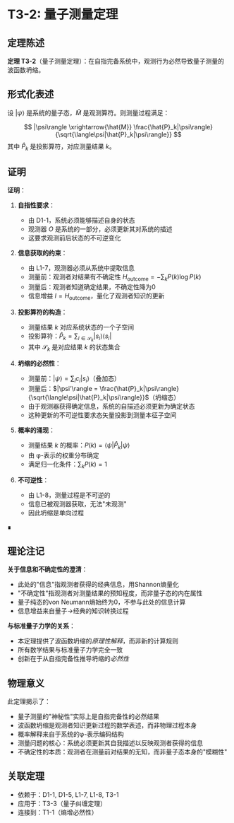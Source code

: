 # T3-2: 量子测量定理

## 定理陈述

**定理 T3-2**（量子测量定理）：在自指完备系统中，观测行为必然导致量子测量的波函数坍缩。

## 形式化表述

设 $|\psi\rangle$ 是系统的量子态，$\hat{M}$ 是观测算符。则测量过程满足：

$$
|\psi\rangle \xrightarrow{\hat{M}} \frac{\hat{P}_k|\psi\rangle}{\sqrt{\langle\psi|\hat{P}_k|\psi\rangle}}
$$
其中 $\hat{P}_k$ 是投影算符，对应测量结果 $k$。

## 证明

**证明**：

1. **自指性要求**：
   - 由 D1-1，系统必须能够描述自身的状态
   - 观测器 $O$ 是系统的一部分，必须更新其对系统的描述
   - 这要求观测前后状态的不可逆变化

2. **信息获取的约束**：
   - 由 L1-7，观测器必须从系统中提取信息
   - 测量前：观测者对结果有不确定性 $H_{\text{outcome}} = -\sum_k P(k) \log P(k)$
   - 测量后：观测者知道确定结果，不确定性降为0
   - 信息增益 $I = H_{\text{outcome}}$，量化了观测者知识的更新

3. **投影算符的构造**：
   - 测量结果 $k$ 对应系统状态的一个子空间
   - 投影算符：$\hat{P}_k = \sum_{i \in \mathcal{S}_k} |s_i\rangle\langle s_i|$
   - 其中 $\mathcal{S}_k$ 是对应结果 $k$ 的状态集合

4. **坍缩的必然性**：
   - 测量前：$|\psi\rangle = \sum_i c_i |s_i\rangle$（叠加态）
   - 测量后：$|\psi'\rangle = \frac{\hat{P}_k|\psi\rangle}{\sqrt{\langle\psi|\hat{P}_k|\psi\rangle}}$（坍缩态）
   - 由于观测器获得确定信息，系统的自描述必须更新为确定状态
   - 这种更新的不可逆性要求态矢量投影到测量本征子空间

5. **概率的涌现**：
   - 测量结果 $k$ 的概率：$P(k) = \langle\psi|\hat{P}_k|\psi\rangle$
   - 由 φ-表示的权重分布确定
   - 满足归一化条件：$\sum_k P(k) = 1$

6. **不可逆性**：
   - 由 L1-8，测量过程是不可逆的
   - 信息已被观测器获取，无法"未观测"
   - 因此坍缩是单向过程

∎

## 理论注记

**关于信息和不确定性的澄清**：
- 此处的"信息"指观测者获得的经典信息，用Shannon熵量化
- "不确定性"指观测者对测量结果的预知程度，而非量子态的内在属性
- 量子纯态的von Neumann熵始终为0，不参与此处的信息计算
- 信息增益来自量子→经典的知识转换过程

**与标准量子力学的关系**：
- 本定理提供了波函数坍缩的*原理性解释*，而非新的计算规则
- 所有数学结果与标准量子力学完全一致
- 创新在于从自指完备性推导坍缩的*必然性*

## 物理意义

此定理揭示了：
- 量子测量的"神秘性"实际上是自指完备性的必然结果
- 波函数坍缩是观测者知识更新过程的数学表述，而非物理过程本身
- 概率解释来自于系统的φ-表示编码结构
- 测量问题的核心：系统必须更新其自我描述以反映观测者获得的信息
- 不确定性的本质：观测者在测量前对结果的无知，而非量子态本身的"模糊性"

## 关联定理

- 依赖于：D1-1, D1-5, L1-7, L1-8, T3-1
- 应用于：T3-3（量子纠缠定理）
- 连接到：T1-1（熵增必然性）